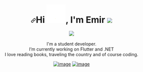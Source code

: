 <h1 align="center" dir="auto"><a id="user-content-hi--im-enes---" class="anchor" aria-hidden="true" href="#hi--im-enes---"><svg class="octicon octicon-link" viewBox="0 0 16 16" version="1.1" width="16" height="16" aria-hidden="true"><path fill-rule="evenodd" d="M7.775 3.275a.75.75 0 001.06 1.06l1.25-1.25a2 2 0 112.83 2.83l-2.5 2.5a2 2 0 01-2.83 0 .75.75 0 00-1.06 1.06 3.5 3.5 0 004.95 0l2.5-2.5a3.5 3.5 0 00-4.95-4.95l-1.25 1.25zm-4.69 9.64a2 2 0 010-2.83l2.5-2.5a2 2 0 012.83 0 .75.75 0 001.06-1.06 3.5 3.5 0 00-4.95 0l-2.5 2.5a3.5 3.5 0 004.95 4.95l1.25-1.25a.75.75 0 00-1.06-1.06l-1.25 1.25a2 2 0 01-2.83 0z"></path></svg></a>Hi <a target="_blank" rel="noopener noreferrer" href="https://github.com/Kathryn-Jie/Kathryn-Jie/blob/main/wave.gif"><img src="https://github.com/Kathryn-Jie/Kathryn-Jie/raw/main/wave.gif" width="60px" style="max-width: 100%;"></a>, I'm Emir <a target="_blank" rel="noopener noreferrer" href="https://camo.githubusercontent.com/eff6d06962a561a00c761b67edaa3dcce718108731781eea93bbb21940ba556a/68747470733a2f2f656d6f6a692e67672f6173736574732f656d6f6a692f373333332d706172726f7464616e63652e676966"><img height="40" src="https://camo.githubusercontent.com/eff6d06962a561a00c761b67edaa3dcce718108731781eea93bbb21940ba556a/68747470733a2f2f656d6f6a692e67672f6173736574732f656d6f6a692f373333332d706172726f7464616e63652e676966" data-canonical-src="https://emoji.gg/assets/emoji/7333-parrotdance.gif" style="max-width: 100%;"></a>
  </h1>

<p align="center" dir="auto"><a target="_blank" rel="noopener noreferrer" href="https://user-images.githubusercontent.com/22797857/90096358-dba16400-dd54-11ea-8e44-e181ada72661.gif"><img src="https://user-images.githubusercontent.com/22797857/90096358-dba16400-dd54-11ea-8e44-e181ada72661.gif" width="40%" style="max-width: 100%;"></a></p>

<p align="center" dir="auto">I'm a student developer.<br> I’m currently working on Flutter and .NET<br> I love reading books, traveling the country and of course coding.<br></p>

<div align="center" dir="auto">
<p dir="auto"><a href="https://www.linkedin.com/in/muhammed-emir-gozcu" rel="nofollow"><img src="https://camo.githubusercontent.com/a80d00f23720d0bc9f55481cfcd77ab79e141606829cf16ec43f8cacc7741e46/68747470733a2f2f696d672e736869656c64732e696f2f62616467652f4c696e6b6564496e2d3030373742353f7374796c653d666f722d7468652d6261646765266c6f676f3d6c696e6b6564696e266c6f676f436f6c6f723d7768697465" alt="image" data-canonical-src="https://img.shields.io/badge/LinkedIn-0077B5?style=for-the-badge&amp;logo=linkedin&amp;logoColor=white" style="max-width: 100%;"></a>  
<a href="mailto:emirgzc4@gmail.com"><img src="https://camo.githubusercontent.com/3ea19b9a3ba18fbf490f624870eb5ba36d25ebfaf0fbcf1edd573029322cc497/68747470733a2f2f696d672e736869656c64732e696f2f62616467652f476d61696c2d4534343035463f7374796c653d666f722d7468652d6261646765266c6f676f3d676d61696c266c6f676f436f6c6f723d7768697465" alt="image" data-canonical-src="https://img.shields.io/badge/Gmail-E4405F?style=for-the-badge&amp;logo=gmail&amp;logoColor=white" style="max-width: 100%;"></a></p>
</div>
